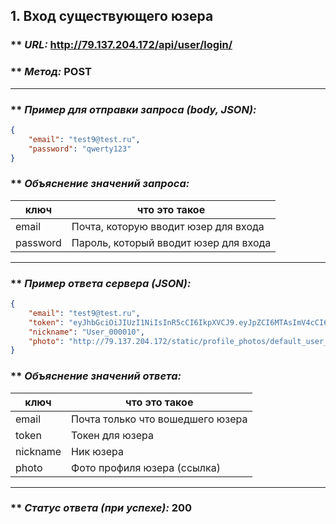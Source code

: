 ## 1. Вход существующего юзера

### ** _URL:_ http://79.137.204.172/api/user/login/

### ** _Метод:_ POST

<hr>

### ** _Пример для отправки запроса (body, JSON):_

```json
{
    "email": "test9@test.ru",
    "password": "qwerty123"
}
```

### ** _Объяснение значений запроса:_

| ключ     | что это такое                         |
|----------|---------------------------------------|
| email    | Почта, которую вводит юзер для входа  |
| password | Пароль, который вводит юзер для входа |

<hr>

### ** _Пример ответа сервера (JSON):_

```json
{
    "email": "test9@test.ru",
    "token": "eyJhbGciOiJIUzI1NiIsInR5cCI6IkpXVCJ9.eyJpZCI6MTAsImV4cCI6MTcwOTA1OTk4OH0.xt2SZsi1CGMtdraR8ovC_6oA4hYIL16-MS3EJ6-3s6Q",
    "nickname": "User_000010",
    "photo": "http://79.137.204.172/static/profile_photos/default_user_profile_photo.png"
}
```

### ** _Объяснение значений ответа:_

| ключ     | что это такое                     |
|----------|-----------------------------------|
| email    | Почта только что вошедшего юзера  |
| token    | Токен для юзера                   |
| nickname | Ник юзера                         |
| photo    | Фото профиля юзера (ссылка)       |

<hr>

### ** _Статус ответа (при успехе):_ 200
